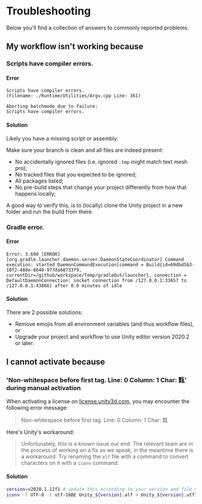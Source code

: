 # Troubleshooting

Below you'll find a collection of answers to commonly reported problems.

## My workflow isn't working because

### Scripts have compiler errors.

#### Error

```console
Scripts have compiler errors.
(Filename: ./Runtime/Utilities/Argv.cpp Line: 361)

Aborting batchmode due to failure:
Scripts have compiler errors.
```

#### Solution

Likely you have a missing script or assembly.

Make sure your branch is clean and all files are indeed present:

- No accidentally ignored files (i.e. ignored `.tmp` might match text mesh pro);
- No tracked files that you expected to be ignored;
- All packages listed;
- No pre-build steps that change your project differently from how that happens locally;

A good way to verify this, is to (locally) clone the Unity project in a new folder and run the build from there.

### Gradle error.

#### Error

```console
Error: 3.690 [ERROR] [org.gradle.launcher.daemon.server.DaemonStateCoordinator] Command execution: started DaemonCommandExecution[command = Build{id=69dbd5b3-10f2-488e-8640-977da68733f9, currentDir=/github/workspace/Temp/gradleOut/launcher}, connection = DefaultDaemonConnection: socket connection from /127.0.0.1:33657 to /127.0.0.1:43866] after 0.0 minutes of idle
```

#### Solution

There are 2 possible solutions:

- Remove emojis from all environment variables (and thus workflow files), or
- Upgrade your project and workflow to use Unity editor version 2020.2 or later.

## I cannot activate because

### 'Non-whitespace before first tag. Line: 0 Column: 1 Char: 㼼' during manual activation

When activating a license on [license.unity3d.com](https://license.unity3d.com/), you may encounter the following error message:

> Non-whitespace before first tag. Line: 0 Column: 1 Char: 㼼

Here's Unity's workaround:

> Unfortunately, this is a known issue our end. The relevant team are in the process of working on a fix as we speak, in the meantime there is a workaround. Try renaming the `alf` file with a command to convert characters on it with a `iconv` command.

#### Solution

```bash
version=v2020.1.12f1 # update this according to your version and file name
iconv -f UTF-8 -t utf-16BE Unity_${version}.alf > Unity_${version}.utf16be.alf 
```

